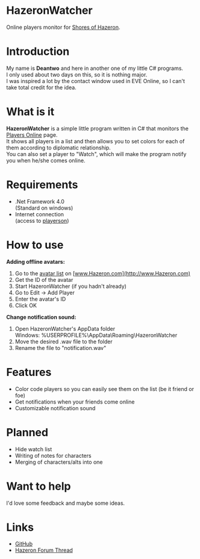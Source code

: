 HazeronWatcher
==============

Online players monitor for [Shores of Hazeron](http://hazeron.com/).

Introduction
==============

My name is **Deantwo** and here in another one of my little C# programs.<br>
I only used about two days on this, so it is nothing major.<br>
I was inspired a lot by the contact window used in EVE Online, so I can't take total credit for the idea.

What is it
==============

**HazeronWatcher** is a simple little program written in C# that monitors the [Players Online](http://www.hazeron.com/playerson.html) page.<br>
It shows all players in a list and then allows you to set colors for each of them according to diplomatic relationship.<br>
You can also set a player to "Watch", which will make the program notify you when he/she comes online.

Requirements
==============

- .Net Framework 4.0<br>
(Standard on windows)
- Internet connection<br>
(access to [playerson](http://www.hazeron.com/playerson.html))

How to use
==============

**Adding offline avatars:**

1. Go to the [avatar list](http://www.hazeron.com/EmpireStandings2015/Avatars.html) on [www.Hazeron.com](http://www.Hazeron.com)
2. Get the ID of the avatar
3. Start HazeronWatcher (if you hadn't already)
4. Go to Edit -> Add Player
5. Enter the avatar's ID
6. Click OK

**Change notification sound:**

1. Open HazeronWatcher's AppData folder<br>
Windows: %USERPROFILE%\AppData\Roaming\HazeronWatcher
2. Move the desired .wav file to the folder
3. Rename the file to "notification.wav"

Features
==============

- Color code players so you can easily see them on the list (be it friend or foe)
- Get notifications when your friends come online
- Customizable notification sound

Planned
==============

- Hide watch list
- Writing of notes for characters
- Merging of characters/alts into one

Want to help
==============

I'd love some feedback and maybe some ideas.

Links
==============

- [GitHub](https://github.com/Deantwo/HazeronWatcher)
- [Hazeron Forum Thread](http://hazeron.com/phpBB3/viewtopic.php?f=124&t=7642)
